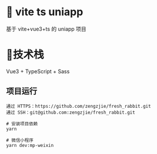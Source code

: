 # 🛒 vite ts uniapp
基于 vite+vue3+ts 的 uniapp 项目

# 🧐技术栈
Vue3 + TypeScript + Sass

## 项目运行
```
通过 HTTPS：https://github.com/zengzjie/fresh_rabbit.git
通过 SSH：git@github.com:zengzjie/fresh_rabbit.git

# 安装项目依赖
yarn

# 微信小程序
yarn dev:mp-weixin
